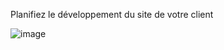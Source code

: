 Planifiez le développement du site de votre client

![image](https://github.com/Arno37/Menu_Maker/assets/140819974/239e4760-4791-41e4-9f6a-8a2f1c8c3b32)
